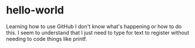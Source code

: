 # hello-world
Learning how to use GitHub
I don't know what's happening or how to do this. I seem to understand that I just need
to type for text to register without needing to code things like printf. 
